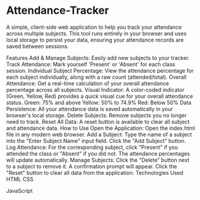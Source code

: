 ﻿# Attendance-Tracker

A simple, client-side web application to help you track your attendance across multiple subjects. This tool runs entirely in your browser and uses local storage to persist your data, ensuring your attendance records are saved between sessions.

Features
Add & Manage Subjects: Easily add new subjects to your tracker.
Track Attendance: Mark yourself 'Present' or 'Absent' for each class session.
Individual Subject Percentage: View the attendance percentage for each subject individually, along with a raw count (attended/total).
Overall Attendance: Get a real-time calculation of your overall attendance percentage across all subjects.
Visual Indicator: A color-coded indicator (Green, Yellow, Red) provides a quick visual cue for your overall attendance status.
Green: 75% and above
Yellow: 50% to 74.9%
Red: Below 50%
Data Persistence: All your attendance data is saved automatically in your browser's local storage.
Delete Subjects: Remove subjects you no longer need to track.
Reset All Data: A reset button is available to clear all subject and attendance data.
How to Use
Open the Application: Open the index.html file in any modern web browser.
Add a Subject:
Type the name of a subject into the "Enter Subject Name" input field.
Click the "Add Subject" button.
Log Attendance:
For the corresponding subject, click "Present" if you attended the class or "Absent" if you did not.
The attendance percentages will update automatically.
Manage Subjects:
Click the "Delete" button next to a subject to remove it. A confirmation prompt will appear.
Click the "Reset" button to clear all data from the application.
Technologies Used
HTML
CSS

JavaScript
